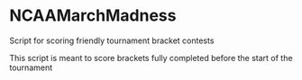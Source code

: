 # NCAAMarchMadness
Script for scoring friendly tournament bracket contests

This script is meant to score brackets fully completed before the start of the tournament

